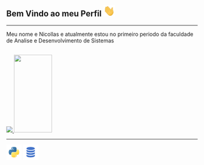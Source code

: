 ## Bem Vindo ao meu Perfil <img height="30" width="30" src="https://raw.githubusercontent.com/ABSphreak/ABSphreak/master/gifs/Hi.gif">

----

Meu nome e Nicollas e atualmente estou no primeiro periodo da faculdade de Analise e Desenvolvimento de Sistemas

##

<div style="display: inline-block">
  <a href="https://github.com/nicollasprado/nicollasprado">
    <picture>
      <source
      srcset="https://github-readme-stats.vercel.app/api?username=nicollasprado&show_icons=true&theme=midnight-purple&locale=pt-br"
      media="(prefers-color-scheme: dark)"
      />
      <source
      srcset="https://github-readme-stats.vercel.app/api?username=nicollasprado&show_icons=true&theme=buefy&locale=pt-br"
        media="(prefers-color-scheme: light)"
      />
      <img height="205em" src="https://github-readme-stats.vercel.app/api?username=nicollasprado&show_icons=true&theme=midnight-purple&locale=pt-br">
    </picture>
    <picture>
      <source
      srcset="https://leetcard.jacoblin.cool/nicollasprado?theme=dark&font=Nanum%20Gothic%20Coding&ext=activity"
      media="(prefers-color-scheme: dark)"
      />
      <source
      srcset="https://leetcard.jacoblin.cool/nicollasprado?theme=dark&font=Nanum%20Gothic%20Coding&ext=activity"
        media="(prefers-color-scheme: light)"
      />
      <img height="205em" width="100em" src="https://leetcard.jacoblin.cool/nicollasprado?theme=dark&font=Nanum%20Gothic%20Coding&ext=activity">
    </picture>
</div>
    
----

<div style="display: inline-block">
  <img align="center" height="40" width="40" src="https://raw.githubusercontent.com/github/explore/master/topics/python/python.png">
  <img align="center" height="40" width="40" src="https://raw.githubusercontent.com/github/explore/master/topics/sql/sql.png">
</div>
